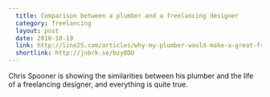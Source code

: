 ```yaml
---
  title: Comparison between a plumber and a freelancing designer
  category: freelancing
  layout: post
  date: 2010-10-19
  link: http://line25.com/articles/why-my-plumber-would-make-a-great-freelancer
  shortlink: http://jnbrk.se/bzy8DO
---
```


Chris Spooner is showing the similarities between his plumber and the life of a freelancing designer, and everything is quite true.